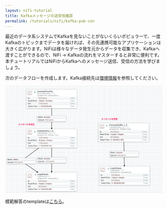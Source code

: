 ```yaml
---
layout: nifi-tutorial
title: Kafkaメッセージの送受信確認
permalink: /tutorials/nifi/kafka-pub-con
---
```


最近のデータ系システムでKafkaを見ないことがないくらいポピュラーで、一度Kafkaのトピックまでデータを届ければ、その先連携可能なアプリケーションは大きく広がります。NiFiは様々なデータ発生元からデータを収集でき、Kafkaへ渡すことができるので、NiFi -> Kafkaの流れをマスターすると非常に便利です。本チュートリアルではNiFiからKafkaへのメッセージ送信、受信の方法を学びましょう。

次のデータフローを作成します。Kafka接続先は[環境情報](env)を参照してください。

![](kafka-pub-con.png)

模範解答のtemplateは[こちら](templates/Kafka_Example.xml)。